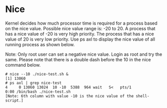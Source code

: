 # Nice

Kernel decides how much processor time is required for a process based on the nice value. Possible nice value range is: -20 to 20. A process that has a nice value of -20 is very high priority. The process that has a nice value of 20 is very low priority.
Use ps axl to display the nice value of all running process as shown below.

Note: Only root user can set a negative nice value. Login as root and try the same. Please note that there is a double dash before the 10 in the nice command below.

```
# nice --10 ./nice-test.sh &
[1] 13060
# ps axl | grep nice-test
4     0 13060 13024  10 -10  5388  964 wait   S<   pts/1
0:00 /bin/bash ./nice-test.sh
[Note: 6th column with value -10 is the nice value of the shell-script.]
```